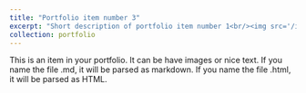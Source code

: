 ```yaml
---
title: "Portfolio item number 3"
excerpt: "Short description of portfolio item number 1<br/><img src='/images/competitions/competition_4.PNG'>"
collection: portfolio
---
```


This is an item in your portfolio. It can be have images or nice text. If you name the file .md, it will be parsed as markdown. If you name the file .html, it will be parsed as HTML. 
